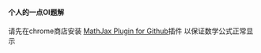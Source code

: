 #### 个人的一点OI题解

请先在chrome商店安装 [MathJax Plugin for Github](https://chrome.google.com/webstore/detail/mathjax-plugin-for-github/ioemnmodlmafdkllaclgeombjnmnbima)插件
以保证数学公式正常显示
